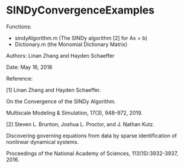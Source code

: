 # SINDyConvergenceExamples

Functions:
  - sindyAlgorithm.m (The SINDy algorithm [2] for Ax = b)
  - Dictionary.m (the Monomial Dictionary Matrix)

Authors: Linan Zhang and Hayden Schaeffer

Date: May 16, 2018

Reference:
      
[1] Linan Zhang and Hayden Schaeffer. 
 
On the Convergence of the SINDy Algorithm.
      
Multiscale Modeling & Simulation, 17(3), 948–972, 2019.

[2] Steven L. Brunton, Joshua L. Proctor, and J. Nathan Kutz. 

Discovering governing equations from data by sparse identification of nonlinear dynamical systems. 

Proceedings of the National Academy of Sciences, 113(15):3932-3937, 2016.
